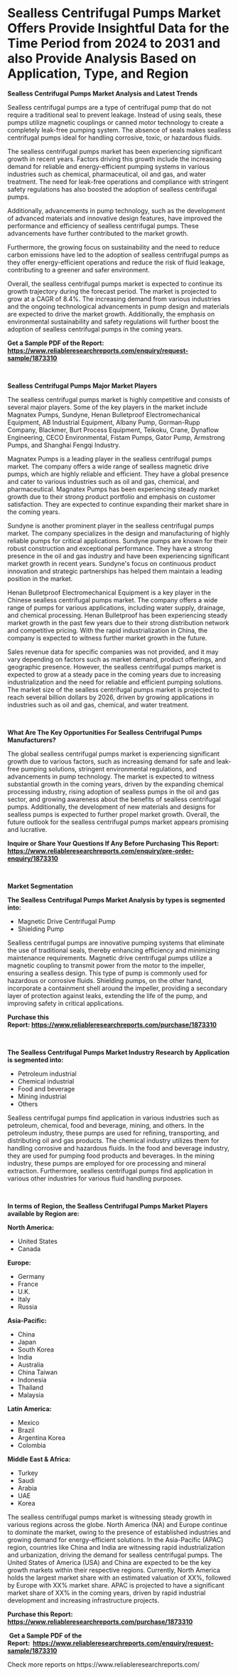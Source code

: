 <p><h1>Sealless Centrifugal Pumps Market Offers Provide Insightful Data for the Time Period from 2024 to 2031 and also Provide Analysis Based on Application, Type, and Region</h1></p><p><strong>Sealless Centrifugal Pumps Market Analysis and Latest Trends</strong></p>
<p><p>Sealless centrifugal pumps are a type of centrifugal pump that do not require a traditional seal to prevent leakage. Instead of using seals, these pumps utilize magnetic couplings or canned motor technology to create a completely leak-free pumping system. The absence of seals makes sealless centrifugal pumps ideal for handling corrosive, toxic, or hazardous fluids.</p><p>The sealless centrifugal pumps market has been experiencing significant growth in recent years. Factors driving this growth include the increasing demand for reliable and energy-efficient pumping systems in various industries such as chemical, pharmaceutical, oil and gas, and water treatment. The need for leak-free operations and compliance with stringent safety regulations has also boosted the adoption of sealless centrifugal pumps.</p><p>Additionally, advancements in pump technology, such as the development of advanced materials and innovative design features, have improved the performance and efficiency of sealless centrifugal pumps. These advancements have further contributed to the market growth.</p><p>Furthermore, the growing focus on sustainability and the need to reduce carbon emissions have led to the adoption of sealless centrifugal pumps as they offer energy-efficient operations and reduce the risk of fluid leakage, contributing to a greener and safer environment.</p><p>Overall, the sealless centrifugal pumps market is expected to continue its growth trajectory during the forecast period. The market is projected to grow at a CAGR of 8.4%. The increasing demand from various industries and the ongoing technological advancements in pump design and materials are expected to drive the market growth. Additionally, the emphasis on environmental sustainability and safety regulations will further boost the adoption of sealless centrifugal pumps in the coming years.</p></p>
<p><strong>Get a Sample PDF of the Report:&nbsp; <a href="https://www.reliableresearchreports.com/enquiry/request-sample/1873310">https://www.reliableresearchreports.com/enquiry/request-sample/1873310</a></strong></p>
<p>&nbsp;</p>
<p><strong>Sealless Centrifugal Pumps Major Market Players</strong></p>
<p><p>The sealless centrifugal pumps market is highly competitive and consists of several major players. Some of the key players in the market include Magnatex Pumps, Sundyne, Henan Bulletproof Electromechanical Equipment, AB Industrial Equipment, Albany Pump, Gorman-Rupp Company, Blackmer, Burt Process Equipment, Teikoku, Crane, Dynaflow Engineering, CECO Environmental, Fistam Pumps, Gator Pump, Armstrong Pumps, and Shanghai Fengqi Industry.</p><p>Magnatex Pumps is a leading player in the sealless centrifugal pumps market. The company offers a wide range of sealless magnetic drive pumps, which are highly reliable and efficient. They have a global presence and cater to various industries such as oil and gas, chemical, and pharmaceutical. Magnatex Pumps has been experiencing steady market growth due to their strong product portfolio and emphasis on customer satisfaction. They are expected to continue expanding their market share in the coming years.</p><p>Sundyne is another prominent player in the sealless centrifugal pumps market. The company specializes in the design and manufacturing of highly reliable pumps for critical applications. Sundyne pumps are known for their robust construction and exceptional performance. They have a strong presence in the oil and gas industry and have been experiencing significant market growth in recent years. Sundyne's focus on continuous product innovation and strategic partnerships has helped them maintain a leading position in the market.</p><p>Henan Bulletproof Electromechanical Equipment is a key player in the Chinese sealless centrifugal pumps market. The company offers a wide range of pumps for various applications, including water supply, drainage, and chemical processing. Henan Bulletproof has been experiencing steady market growth in the past few years due to their strong distribution network and competitive pricing. With the rapid industrialization in China, the company is expected to witness further market growth in the future.</p><p>Sales revenue data for specific companies was not provided, and it may vary depending on factors such as market demand, product offerings, and geographic presence. However, the sealless centrifugal pumps market is expected to grow at a steady pace in the coming years due to increasing industrialization and the need for reliable and efficient pumping solutions. The market size of the sealless centrifugal pumps market is projected to reach several billion dollars by 2026, driven by growing applications in industries such as oil and gas, chemical, and water treatment.</p></p>
<p>&nbsp;</p>
<p><strong>What Are The Key Opportunities For Sealless Centrifugal Pumps Manufacturers?</strong></p>
<p><p>The global sealless centrifugal pumps market is experiencing significant growth due to various factors, such as increasing demand for safe and leak-free pumping solutions, stringent environmental regulations, and advancements in pump technology. The market is expected to witness substantial growth in the coming years, driven by the expanding chemical processing industry, rising adoption of sealless pumps in the oil and gas sector, and growing awareness about the benefits of sealless centrifugal pumps. Additionally, the development of new materials and designs for sealless pumps is expected to further propel market growth. Overall, the future outlook for the sealless centrifugal pumps market appears promising and lucrative.</p></p>
<p><strong>Inquire or Share Your Questions If Any Before Purchasing This Report: <a href="https://www.reliableresearchreports.com/enquiry/pre-order-enquiry/1873310">https://www.reliableresearchreports.com/enquiry/pre-order-enquiry/1873310</a></strong></p>
<p>&nbsp;</p>
<p><strong>Market Segmentation</strong></p>
<p><strong>The Sealless Centrifugal Pumps Market Analysis by types is segmented into:</strong></p>
<p><ul><li>Magnetic Drive Centrifugal Pump</li><li>Shielding Pump</li></ul></p>
<p><p>Sealless centrifugal pumps are innovative pumping systems that eliminate the use of traditional seals, thereby enhancing efficiency and minimizing maintenance requirements. Magnetic drive centrifugal pumps utilize a magnetic coupling to transmit power from the motor to the impeller, ensuring a sealless design. This type of pump is commonly used for hazardous or corrosive fluids. Shielding pumps, on the other hand, incorporate a containment shell around the impeller, providing a secondary layer of protection against leaks, extending the life of the pump, and improving safety in critical applications.</p></p>
<p><strong>Purchase this Report:&nbsp;<a href="https://www.reliableresearchreports.com/purchase/1873310">https://www.reliableresearchreports.com/purchase/1873310</a></strong></p>
<p>&nbsp;</p>
<p><strong>The Sealless Centrifugal Pumps Market Industry Research by Application is segmented into:</strong></p>
<p><ul><li>Petroleum industrial</li><li>Chemical industrial</li><li>Food and beverage</li><li>Mining industrial</li><li>Others</li></ul></p>
<p><p>Sealless centrifugal pumps find application in various industries such as petroleum, chemical, food and beverage, mining, and others. In the petroleum industry, these pumps are used for refining, transporting, and distributing oil and gas products. The chemical industry utilizes them for handling corrosive and hazardous fluids. In the food and beverage industry, they are used for pumping food products and beverages. In the mining industry, these pumps are employed for ore processing and mineral extraction. Furthermore, sealless centrifugal pumps find application in various other industries for various fluid handling purposes.</p></p>
<p>&nbsp;</p>
<p><strong>In terms of Region, the Sealless Centrifugal Pumps Market Players available by Region are:</strong></p>
<p>
    <p> <strong> North America: </strong>
        <ul>
            <li>United States</li>
            <li>Canada</li>
        </ul>
        </p> 
    <p> <strong> Europe: </strong>
        <ul>
            <li>Germany</li>
            <li>France</li>
            <li>U.K.</li>
            <li>Italy</li>
            <li>Russia</li>
        </ul>
        </p> 
    <p> <strong> Asia-Pacific: </strong>
        <ul>
            <li>China</li>
            <li>Japan</li>
            <li>South Korea</li>
            <li>India</li>
            <li>Australia</li>
            <li>China Taiwan</li>
            <li>Indonesia</li>
            <li>Thailand</li>
            <li>Malaysia</li>
        </ul>
        </p> 
    <p> <strong> Latin America: </strong>
        <ul>
            <li>Mexico</li>
            <li>Brazil</li>
            <li>Argentina Korea</li>
            <li>Colombia</li>
        </ul>
        </p> 
    <p> <strong> Middle East & Africa: </strong>
        <ul>
            <li>Turkey</li>
            <li>Saudi</li>
            <li>Arabia</li>
            <li>UAE</li>
            <li>Korea</li>
        </ul>
    </p>
    </p>
<p><p>The sealless centrifugal pumps market is witnessing steady growth in various regions across the globe. North America (NA) and Europe continue to dominate the market, owing to the presence of established industries and growing demand for energy-efficient solutions. In the Asia-Pacific (APAC) region, countries like China and India are witnessing rapid industrialization and urbanization, driving the demand for sealless centrifugal pumps. The United States of America (USA) and China are expected to be the key growth markets within their respective regions. Currently, North America holds the largest market share with an estimated valuation of XX%, followed by Europe with XX% market share. APAC is projected to have a significant market share of XX% in the coming years, driven by rapid industrial development and increasing infrastructure projects.</p></p>
<p><strong>Purchase this Report: <a href="https://www.reliableresearchreports.com/purchase/1873310">https://www.reliableresearchreports.com/purchase/1873310</a></strong></p>
<p>&nbsp;<strong>Get a Sample PDF of the Report:&nbsp;&nbsp;<a href="https://www.reliableresearchreports.com/enquiry/request-sample/1873310">https://www.reliableresearchreports.com/enquiry/request-sample/1873310</a></strong></p>
<p><strong></strong></p>
<p>Check more reports on https://www.reliableresearchreports.com/</p>